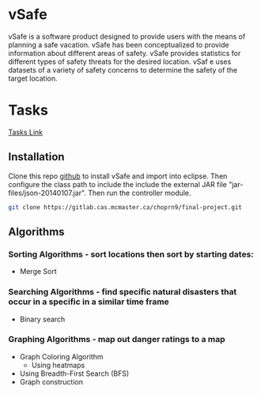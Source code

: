 # vSafe

 vSafe is a software product designed to provide users with the means of planning a safe vacation. vSafe has been conceptualized to provide
 information about different areas of safety. vSafe provides statistics for different types of safety threats for the desired location. vSaf
 e uses datasets of a variety of safety concerns to determine the safety of the target location.

# Tasks
[Tasks Link](https://docs.google.com/document/d/1UuQRNvHot9qUcUW73xj3seQ_x9bgf0hTRcsuqTb-cmk/edit)

## Installation

 Clone this repo [github](https://gitlab.cas.mcmaster.ca/choprn9/final-project.git) to install vSafe and import into eclipse. Then configure the class path to include the include the external JAR file "jar-files/json-20140107.jar". Then run the controller module.  

 ```bash
 git clone https://gitlab.cas.mcmaster.ca/choprn9/final-project.git
 ```

## Algorithms

### Sorting Algorithms - sort locations then sort by starting dates:
* Merge Sort  

### Searching Algorithms - find specific natural disasters that occur in a specific in a similar time frame
* Binary search

### Graphing Algorithms - map out danger ratings to a map
* Graph Coloring Algorithm
    * Using heatmaps
* Using Breadth-First Search (BFS)
* Graph construction
